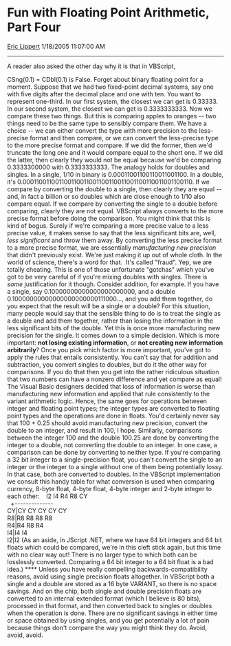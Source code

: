 <div id="page">

# Fun with Floating Point Arithmetic, Part Four

[Eric Lippert](https://social.msdn.microsoft.com/profile/Eric%20Lippert) 1/18/2005 11:07:00 AM

-----

<div id="content">

A reader also asked the other day why it is that in VBScript,

CSng(0.1) = CDbl(0.1) is False. Forget about binary floating point for a moment. Suppose that we had two fixed-point decimal systems, say one with five digits after the decimal place and one with ten. You want to represent one-third. In our first system, the closest we can get is 0.33333. In our second system, the closest we can get is 0.3333333333. Now we compare these two things. But this is comparing apples to oranges -- two things need to be the same type to sensibly compare them. We have a choice -- we can either convert the type with more precision to the less-precise format and then compare, or we can convert the less-precise type to the more precise format and compare. If we did the former, then we'd truncate the long one and it would compare equal to the short one. If we did the latter, then clearly they would not be equal because we'd be comparing 0.3333300000 with 0.3333333333. The analogy holds for doubles and singles. In a single, 1/10 in binary is 0.00011001100110011001100. In a double, it's 0.000110011001100110011001100110011001100110011001100110. If we compare by converting the double to a single, then clearly they are equal -- and, in fact a billion or so doubles which are close enough to 1/10 also compare equal. If we compare by converting the single to a double before comparing, clearly they are not equal. VBScript always converts to the more precise format before doing the comparison. You might think that this is kind of bogus. Surely if we're comparing a more precise value to a less precise value, it makes sense to say that the less significant bits are, well, *less significant* and throw them away. By converting the less precise format to a more precise format, we are essentially *manufacturing new precision* that didn't previously exist. We're just making it up out of whole cloth. In the world of science, there's a word for that.  It's called "fraud". Yep, we are totally cheating. This is one of those unfortunate "gotchas" which you've got to be very careful of if you're mixing doubles with singles. There is *some* justification for it though. Consider addition, for example. If you have a single, say 0.10000000000000000000000, and a double 0.10000000000000000000000111000…, and you add them together, do you expect that the result will be a single or a double? For this situation, many people would say that the sensible thing to do is to treat the single as a double and add them together, rather than losing the information in the less significant bits of the double. Yet this is once more manufacturing new precision for the single. It comes down to a simple decision. Which is more important: **not losing existing information**, or **not creating new information arbitrarily**? Once you pick which factor is more important, you've got to apply the rules that entails consistently. You can't say that for addition and subtraction, you convert singles to doubles, but do it the other way for comparisons. If you do that then you get into the rather ridiculous situation that two numbers can have a nonzero difference and yet compare as equal\! The Visual Basic designers decided that loss of information is worse than manufacturing new information and applied that rule consistently to the variant arithmetic logic. Hence, the same goes for operations between integer and floating point types; the integer types are converted to floating point types and the operations are done in floats. You'd certainly never say that 100 + 0.25 should avoid manufacturing new precision, convert the double to an integer, and result in 100, I hope. Similarly, comparisons between the integer 100 and the double 100.25 are done by converting the integer to a double, not converting the double to an integer. In one case, a comparison can be done by converting to neither type. If you're comparing a 32 bit integer to a single-precision float, you can't convert the single to an integer or the integer to a single without one of them being potentially lossy. In that case, both are converted to doubles. In the VBScript implementation we consult this handy table for what conversion is used when comparing currency, 8-byte float, 4-byte float, 4-byte integer and 2-byte integer to each other:    I2 I4 R4 R8 CY  
  +--------------  
CY|CY CY CY CY CY  
R8|R8 R8 R8 R8  
R4|R4 R8 R4  
I4|I4 I4  
I2|I2 (As an aside, in JScript .NET, where we have 64 bit integers and 64 bit floats which could be compared, we're in this cleft stick again, but this time with no clear way out\! There is no larger type to which both can be losslessly converted. Comparing a 64 bit integer to a 64 bit float is a bad idea.) **** Unless you have really compelling backwards-compatibility reasons, avoid using single precision floats altogether. In VBScript both a single and a double are stored as a 16 byte VARIANT, so there is no space savings. And on the chip, both single and double precision floats are converted to an internal extended format (which I believe is 80 bits), processed in that format, and then converted back to singles or doubles when the operation is done. There are no significant savings in either time or space obtained by using singles, and you get potentially a lot of pain because things don't compare the way you might think they do. Avoid, avoid, avoid.  

</div>

</div>

